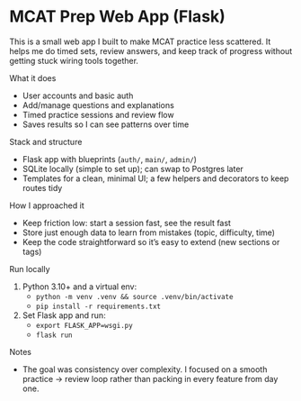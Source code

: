 # MCAT Prep Web App (Flask)

This is a small web app I built to make MCAT practice less scattered. It helps me do timed sets, review answers, and keep track of progress without getting stuck wiring tools together.

What it does
- User accounts and basic auth
- Add/manage questions and explanations
- Timed practice sessions and review flow
- Saves results so I can see patterns over time

Stack and structure
- Flask app with blueprints (`auth/`, `main/`, `admin/`)
- SQLite locally (simple to set up); can swap to Postgres later
- Templates for a clean, minimal UI; a few helpers and decorators to keep routes tidy

How I approached it
- Keep friction low: start a session fast, see the result fast
- Store just enough data to learn from mistakes (topic, difficulty, time)
- Keep the code straightforward so it’s easy to extend (new sections or tags)

Run locally
1) Python 3.10+ and a virtual env:
   - `python -m venv .venv && source .venv/bin/activate`
   - `pip install -r requirements.txt`
2) Set Flask app and run:
   - `export FLASK_APP=wsgi.py`
   - `flask run`

Notes
- The goal was consistency over complexity. I focused on a smooth practice → review loop rather than packing in every feature from day one.
